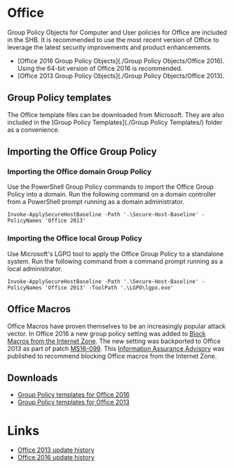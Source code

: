 # Office
Group Policy Objects for Computer and User policies for Office are included in the SHB. It is recommended to use the most recent version of Office to leverage the latest security improvements and product enhancements. 
 * [Office 2016 Group Policy Objects](./Group Policy Objects/Office 2016). Using the 64-bit version of Office 2016 is recommended.
 * [Office 2013 Group Policy Objects](./Group Policy Objects/Office 2013).

## Group Policy templates
The Office template files can be downloaded from Microsoft. They are also included in the [Group Policy Templates](./Group Policy Templates/) folder as a convenience.

## Importing the Office Group Policy

### Importing the Office domain Group Policy
Use the PowerShell Group Policy commands to import the Office Group Policy into a domain. Run the following command on a domain controller from a PowerShell prompt running as a domain administrator. 

```
Invoke-ApplySecureHostBaseline -Path '.\Secure-Host-Baseline' -PolicyNames 'Office 2013'
```

### Importing the Office local Group Policy
Use Microsoft's LGPO tool to apply the Office Group Policy to a standalone system. Run the following command from a command prompt running as a local administrator.

```
Invoke-ApplySecureHostBaseline -Path '.\Secure-Host-Baseline' -PolicyNames 'Office 2013' -ToolPath '.\LGPO\lgpo.exe'
```
## Office Macros

Office Macros have proven themselves to be an increasingly popular attack vector. In Office 2016 a new group policy setting was added to [Block Macros from the Internet Zone](https://blogs.technet.microsoft.com/mmpc/2016/03/22/new-feature-in-office-2016-can-block-macros-and-help-prevent-infection/). The new setting was backported to Office 2013 as part of patch [MS16-099](https://support.microsoft.com/en-us/kb/3177451). This [Information Assurance Advisory](https://www.iad.gov/iad/library/ia-advisories-alerts/blocking-macros-from-internet-originated-microsoft-office-files.cfm) was published to recommend blocking Office macros from the Internet Zone.

## Downloads
* [Group Policy templates for Office 2016](https://www.microsoft.com/en-us/download/details.aspx?id=49030)
* [Group Policy templates for Office 2013](https://www.microsoft.com/en-us/download/details.aspx?id=35554)

# Links
* [Office 2013 update history](https://support.microsoft.com/en-us/gp/office-2013-365-update)
* [Office 2016 update history](https://technet.microsoft.com/en-us/office/mt465751)